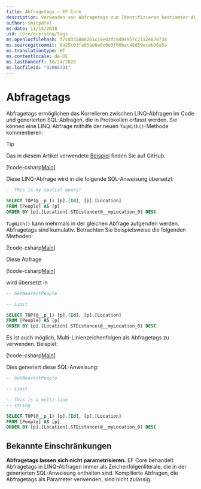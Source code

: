 ```yaml
---
title: Abfragetags – EF Core
description: Verwenden von Abfragetags zum Identifizieren bestimmter Abfragen in von Entity Framework Core ausgegebenen Protokollmeldungen
author: smitpatel
ms.date: 11/14/2018
uid: core/querying/tags
ms.openlocfilehash: f7cd3558682b1c19e03fc6d04957c7112e870734
ms.sourcegitcommit: 0a25c03fa65ae6e0e0e3f66bac48d59eceb96a5a
ms.translationtype: HT
ms.contentlocale: de-DE
ms.lasthandoff: 10/14/2020
ms.locfileid: "92065731"
---
```

# <a name="query-tags"></a>Abfragetags

Abfragetags ermöglichen das Korrelieren zwischen LINQ-Abfragen im Code und generierten SQL-Abfragen, die in Protokollen erfasst werden.
Sie können eine LINQ-Abfrage mithilfe der neuen `TagWith()`-Methode kommentieren:

> [!TIP]
> Das in diesem Artikel verwendete [Beispiel](https://github.com/dotnet/EntityFramework.Docs/tree/master/samples/core/Querying/Tags) finden Sie auf GitHub.

[!code-csharp[Main](../../../samples/core/Querying/Tags/Program.cs#BasicQueryTag)]

Diese LINQ-Abfrage wird in die folgende SQL-Anweisung übersetzt:

```sql
-- This is my spatial query!

SELECT TOP(@__p_1) [p].[Id], [p].[Location]
FROM [People] AS [p]
ORDER BY [p].[Location].STDistance(@__myLocation_0) DESC
```

`TagWith()` kann mehrmals in der gleichen Abfrage aufgerufen werden.
Abfragetags sind kumulativ.
Betrachten Sie beispielsweise die folgenden Methoden:

[!code-csharp[Main](../../../samples/core/Querying/Tags/Program.cs#QueryableMethods)]

Diese Abfrage

[!code-csharp[Main](../../../samples/core/Querying/Tags/Program.cs#ChainedQueryTags)]

wird übersetzt in

```sql
-- GetNearestPeople

-- Limit

SELECT TOP(@__p_1) [p].[Id], [p].[Location]
FROM [People] AS [p]
ORDER BY [p].[Location].STDistance(@__myLocation_0) DESC
```

Es ist auch möglich, Multi-Linienzeichenfolgen als Abfragetags zu verwenden.
Beispiel:

[!code-csharp[Main](../../../samples/core/Querying/Tags/Program.cs#MultilineQueryTag)]

Dies generiert diese SQL-Anweisung:

```sql
-- GetNearestPeople

-- Limit

-- This is a multi-line
-- string

SELECT TOP(@__p_1) [p].[Id], [p].[Location]
FROM [People] AS [p]
ORDER BY [p].[Location].STDistance(@__myLocation_0) DESC
```

## <a name="known-limitations"></a>Bekannte Einschränkungen

**Abfragetags lassen sich nicht parametrisieren.** EF Core behandelt Abfragetags in LINQ-Abfragen immer als Zeichenfolgenliterale, die in der generierten SQL-Anweisung enthalten sind.
Kompilierte Abfragen, die Abfragetags als Parameter verwenden, sind nicht zulässig.
